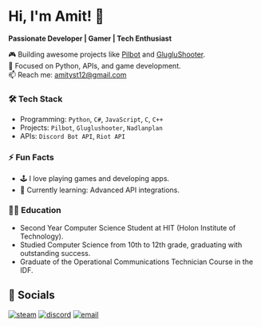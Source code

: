 # Hi, I'm Amit! 👋  
**Passionate Developer | Gamer | Tech Enthusiast**  

🎮 Building awesome projects like [Pilbot](#) and [GlugluShooter](#).  
🌟 Focused on Python, APIs, and game development.  
📫 Reach me: amityst12@gmail.com  

### 🛠️ Tech Stack
- Programming: `Python`, `C#`, `JavaScript`, `C`, `C++`
- Projects: `Pilbot`, `Gluglushooter`, `Nadlanplan`
- APIs: `Discord Bot API`, `Riot API`

### ⚡ Fun Facts
- 🕹️ I love playing games and developing apps.  
- 🌱 Currently learning: Advanced API integrations.


### 👨‍🏫 Education
- Second Year Computer Science Student at HIT (Holon Institute of Technology).
- Studied Computer Science from 10th to 12th grade, graduating with outstanding success.
- Graduate of the Operational Communications Technician Course in the IDF.

 ## 🔗 Socials

 [![steam](https://img.icons8.com/fluent/32/000000/steam.png)]([https://steamcommunity.com/id/LooLzzz](https://steamcommunity.com/profiles/76561199248933798/))
[![discord](https://img.icons8.com/color/32/000000/discord-logo.png)](https://discordapp.com/users/164734809292144640)
[![email](https://img.icons8.com/material-rounded/33/eeeeee/filled-message.png)](mailto:amityst12@gmail.com)
